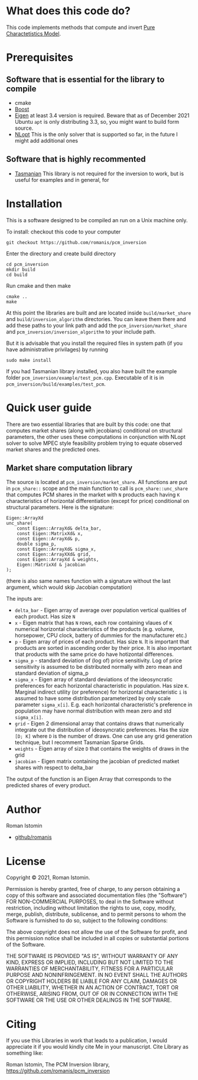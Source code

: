 # What does this code do?
This code implements methods that compute and invert [Pure Charactetistics Model](https://onlinelibrary.wiley.com/doi/abs/10.1111/j.1468-2354.2007.00459.x). 

# Prerequisites
## Software that is essential for the library to compile
- cmake
- [Boost](https://www.boost.org/users/download/)
- [Eigen](https://eigen.tuxfamily.org/) at least 3.4 version is required. Beware that as of December 2021 Ubuntu `apt` is only distributing 3.3, so, you might want to build form source.
- [NLopt](https://nlopt.readthedocs.io/) This is the only solver that is supported so far, in the future I might add additional ones
## Software that is highly recommented 
- [Tasmanian](https://tasmanian.ornl.gov/) This library is not required for the inversion to work, but is useful for examples and in general, for 

# Installation 

This is a software designed to be compiled an run on a Unix machine only.

To install: checkout this code to your computer

```
git checkout https://github.com/romanis/pcm_inversion
```
Enter the directory and create build directory
```
cd pcm_inversion
mkdir build
cd build
```
Run cmake and then make
```
cmake ..
make
```
At this point the libraries are built and are located 
inside `build/market_share` and `build/inversion_algorithm` directories. 
You can leave them there and add these paths to your link path and add the 
`pcm_inversion/market_share` and `pcm_inversion/inversion_algorithm` to your 
include path. 

But it is advisable that you install
the required files in system path (if you have administrative privilages) by running 
```
sudo make install
```

If you had Tasmanian library installed, you also have built the example folder `pcm_inversion/example/test_pcm.cpp`. Executable of it is in `pcm_inversion/build/examples/test_pcm`. 

# Quick user guide
There are two essential libraries that are built by this code: one that computes market shares (along with jecobians)
conditional on structural parameters, the other uses these computations in conjunction with NLopt solver
to solve MPEC style feasibility problem trying to equate observed market shares and the predicted ones.
## Market share computation library
The source is located at `pcm_inversion/market_share`. All functions are put in `pcm_share::` scope and the main function to call is `pcm_share::unc_share` that computes PCM shares in the market with
`N` products each having `K` characteristics of horizontal differentiation (except for price) 
conditional on structural parameters. Here is the signature:

```
Eigen::ArrayXd 
unc_share(
    const Eigen::ArrayXd& delta_bar, 
    const Eigen::MatrixXd& x, 
    const Eigen::ArrayXd& p, 
    double sigma_p,
    const Eigen::ArrayXd& sigma_x, 
    const Eigen::ArrayXXd& grid, 
    const Eigen::ArrayXd & weights, 
    Eigen::MatrixXd & jacobian
);
```
(there is also same names function with a signature without the last argument, which would skip Jacobian computation)

The inputs are:
- `delta_bar` - Eigen array of average over population vertical qualities of each product. Has size `N`
- `x` - Eigen matrix that has `N` rows, each row containing vlaues of `K` numerical horizontal 
characteristics of the products (e.g. volume, horsepower, CPU clock, 
battery of dummies for the manufacturer etc.)
- `p` - Eigen array of prices of each product. Has size `N`. It is important that products are sorted 
in ascending order by their price. It is also important that 
products with the same price do have hotizontal differences.
- `sigma_p` - standard deviation of (log of) price sensitivity. Log of price sensitivity is assumed to be 
distributed normally with zero mean and standard deviation of sigma_p
- `sigma_x` - Eigen array of standard deviations of the ideosyncratic preferences for each 
horizontal characteristic in population. Has size `K`. Marginal indirect utility (or preference) 
for horizontal characteristic `i` is assumed to have some distribution parameterized 
by only scale parameter `sigma_x[i]`. E.g. each horizontal characteristic's preference 
in population may have normal distribution with mean zero and std  `sigma_x[i]`.
- `grid` - Eigen 2 dimensional array that contains draws that numerically 
integrate out the distribution of ideosyncratic preferences. 
Has the size `[D; K]` where `D` is the number of draws. One can use any grid generation technique, but
I recomment Tasmanian Sparse Grids.
- `weights` - Eigen array of size `D` that contains the weights of draws in the grid
- `jacobian` - Eigen matrix containing the jacobian of predicted matket shares with respect to delta_bar

The output of the function is an Eigen Array that corresponds to the predicted shares of every product.

# Author
Roman Istomin

- [github/romanis](https://github.com/romanis)

# License
Copyright © 2021, Roman Istomin. 


Permission is hereby granted, free of charge, to any person obtaining a copy
of this software and associated documentation files (the "Software") FOR NON-COMMERCIAL PURPOSES, to deal
in the Software without restriction, including without limitation the rights
to use, copy, modify, merge, publish, distribute, sublicense, and to permit persons to whom the Software is
furnished to do so, subject to the following conditions:

The above copyright does not allow the use of the Software for profit, and this permission notice shall be included in
all copies or substantial portions of the Software.

THE SOFTWARE IS PROVIDED "AS IS", WITHOUT WARRANTY OF ANY KIND, EXPRESS OR
IMPLIED, INCLUDING BUT NOT LIMITED TO THE WARRANTIES OF MERCHANTABILITY,
FITNESS FOR A PARTICULAR PURPOSE AND NONINFRINGEMENT. IN NO EVENT SHALL THE
AUTHORS OR COPYRIGHT HOLDERS BE LIABLE FOR ANY CLAIM, DAMAGES OR OTHER
LIABILITY, WHETHER IN AN ACTION OF CONTRACT, TORT OR OTHERWISE, ARISING FROM,
OUT OF OR IN CONNECTION WITH THE SOFTWARE OR THE USE OR OTHER DEALINGS IN
THE SOFTWARE.

# Citing 
If you use this Libraries in work that leads to a publication, I would appreciate it if you would kindly cite Me in your manuscript. Cite Library as something like:

Roman Istomin, The PCM Inversion library, https://github.com/romanis/pcm_inversion

